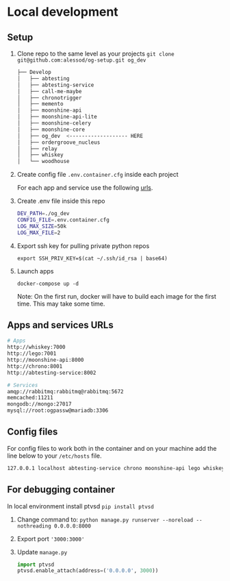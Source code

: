 # Local development

## Setup

1. Clone repo to the same level as your projects `git clone git@github.com:alessod/og-setup.git og_dev`

    ```bash
    ├── Develop
    │   ├── abtesting
    │   ├── abtesting-service
    │   ├── call-me-maybe
    │   ├── chronotrigger
    │   ├── memento
    │   ├── moonshine-api
    │   ├── moonshine-api-lite
    │   ├── moonshine-celery
    │   ├── moonshine-core
    │   ├── og_dev  <------------------- HERE
    │   ├── ordergroove_nucleus
    │   ├── relay
    │   ├── whiskey
    │   └── woodhouse
    ```

2. Create config file `.env.container.cfg` inside each project

    For each app and service use the following [urls](#apps-and-services-urls).

3. Create .env file inside this repo

    ```bash
    DEV_PATH=./og_dev
    CONFIG_FILE=.env.container.cfg
    LOG_MAX_SIZE=50k
    LOG_MAX_FILE=2
    ```

4. Export ssh key for pulling private python repos

    `export SSH_PRIV_KEY=$(cat ~/.ssh/id_rsa | base64)`

5. Launch apps

    `docker-compose up -d`

    Note: On the first run, docker will have to build each image for the first time. This may take some time.

## Apps and services URLs

```bash
# Apps
http://whiskey:7000
http://lego:7001
http://moonshine-api:8000
http://chrono:8001
http://abtesting-service:8002

# Services
amqp://rabbitmq:rabbitmq@rabbitmq:5672
memcached:11211
mongodb://mongo:27017
mysql://root:ogpassw@mariadb:3306
```

## Config files

For config files to work both in the container and on your machine add the line below to your `/etc/hosts` file.

```bash
127.0.0.1 localhost abtesting-service chrono moonshine-api lego whiskey mariadb memcached mongo rabbitmq redis
```

## For debugging container

In local environment install ptvsd `pip install ptvsd`

1. Change command to: `python manage.py runserver --noreload --nothreading 0.0.0.0:8000`

2. Export port `'3000:3000'`

3. Update `manage.py`

    ```python
    import ptvsd
    ptvsd.enable_attach(address=('0.0.0.0', 3000))
    ```
